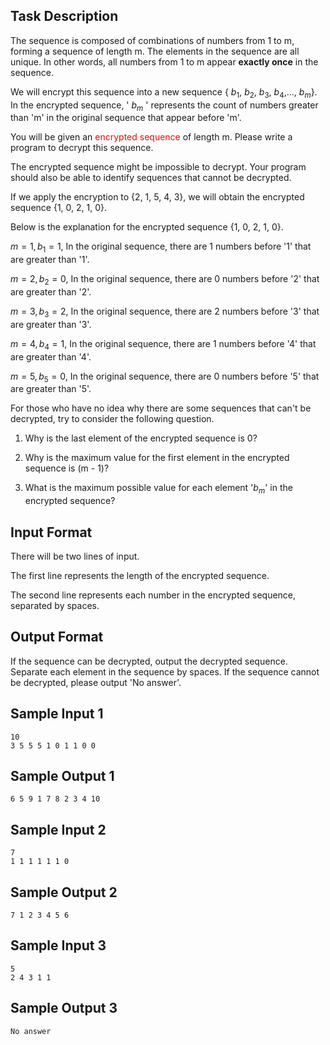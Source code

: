 ﻿## Task Description

The sequence is composed of combinations of numbers from 1 to m, forming a sequence of length m. The elements in the sequence are all unique. In other words, all numbers from 1 to m appear **exactly once** in the sequence.

We will encrypt this sequence into a new sequence { $b_1$, $b_2$, $b_3$, $b_4$,..., $b_m$}. In the encrypted sequence, ' $b_m$ ' represents the count of numbers greater than 'm' in the original sequence that appear before 'm'.

You will be given an <font color=#FF0000>encrypted sequence</font> of length m. Please write a program to decrypt this sequence.


The encrypted sequence might be impossible to decrypt. Your program should also be able to identify sequences that cannot be decrypted.


  
 If we apply the encryption to {2, 1, 5, 4, 3}, we will obtain the encrypted sequence {1, 0, 2, 1, 0}.

 Below is the explanation for the encrypted sequence {1, 0, 2, 1, 0}.

 $m = 1 ,b_1 = 1$, In the original sequence, there are 1 numbers before '1' that are greater than '1'.

 $m = 2 ,b_2 = 0$, In the original sequence, there are 0 numbers before '2' that are greater than '2'.

 $m = 3 ,b_3 = 2$, In the original sequence, there are 2 numbers before '3' that are greater than '3'.

 $m = 4 ,b_4 = 1$, In the original sequence, there are 1 numbers before '4' that are greater than '4'.

 $m = 5 ,b_5 = 0$, In the original sequence, there are 0 numbers before '5' that are greater than '5'.





For those who have no idea why there are some sequences that can't be decrypted, try to consider the following question.

1. Why is the last element of the encrypted sequence is 0?

2. Why is the maximum value for the first element in the encrypted sequence is (m - 1)?

3. What is the maximum possible value for each element '$b_m$' in the encrypted sequence?




## Input Format
There will be two lines of input.

The first line represents the length of the encrypted sequence.

The second line represents each number in the encrypted sequence, separated by spaces.


## Output Format
If the sequence can be decrypted, output the decrypted sequence. Separate each element in the sequence by spaces.
If the sequence cannot be decrypted, please output 'No answer'.

## Sample Input 1
```
10
3 5 5 5 1 0 1 1 0 0
```

## Sample Output 1
```
6 5 9 1 7 8 2 3 4 10
```

## Sample Input 2
```
7
1 1 1 1 1 1 0
```

## Sample Output 2
```
7 1 2 3 4 5 6
```

## Sample Input 3
```
5
2 4 3 1 1
```

## Sample Output 3
```
No answer
```
